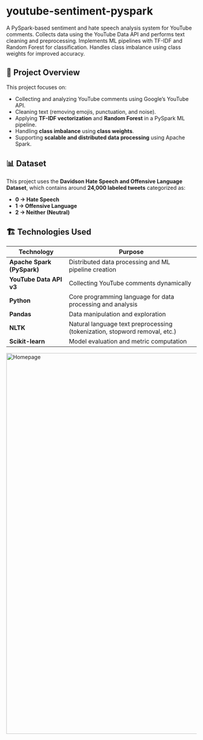 # youtube-sentiment-pyspark

A PySpark-based sentiment and hate speech analysis system for YouTube comments. Collects data using the YouTube Data API and performs text cleaning and preprocessing. Implements ML pipelines with TF-IDF and Random Forest for classification. Handles class imbalance using class weights for improved accuracy.

## 🧠 Project Overview

This project focuses on:  
- Collecting and analyzing YouTube comments using Google’s YouTube API.  
- Cleaning text (removing emojis, punctuation, and noise).  
- Applying **TF-IDF vectorization** and **Random Forest** in a PySpark ML pipeline.  
- Handling **class imbalance** using **class weights**.  
- Supporting **scalable and distributed data processing** using Apache Spark.

## 📊 Dataset

This project uses the **Davidson Hate Speech and Offensive Language Dataset**, which contains around **24,000 labeled tweets** categorized as:
- **0 → Hate Speech**
- **1 → Offensive Language**
- **2 → Neither (Neutral)**

## 🏗️ Technologies Used  

| Technology | Purpose |
|-------------|----------|
| **Apache Spark (PySpark)** | Distributed data processing and ML pipeline creation |
| **YouTube Data API v3** | Collecting YouTube comments dynamically |
| **Python** | Core programming language for data processing and analysis |
| **Pandas** | Data manipulation and exploration |
| **NLTK** | Natural language text preprocessing (tokenization, stopword removal, etc.) |
| **Scikit-learn** | Model evaluation and metric computation |

<img width="1920" height="1008" alt="Homepage" src="https://github.com/user-attachments/assets/c9533a57-b4b9-4a55-bb1c-2caefde85f21" />

